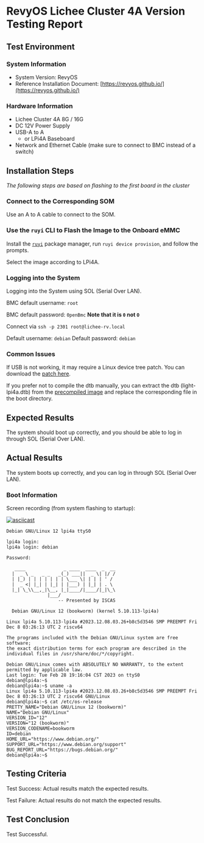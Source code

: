 # RevyOS Lichee Cluster 4A Version Testing Report

## Test Environment

### System Information

- System Version: RevyOS
- Reference Installation Document: [https://revyos.github.io/](https://revyos.github.io/)

### Hardware Information

- Lichee Cluster 4A 8G / 16G
- DC 12V Power Supply
- USB-A to A
    - or LPi4A Baseboard
- Network and Ethernet Cable (make sure to connect to BMC instead of a switch)

## Installation Steps

*The following steps are based on flashing to the first board in the cluster*

### Connect to the Corresponding SOM

Use an A to A cable to connect to the SOM.

### Use the `ruyi` CLI to Flash the Image to the Onboard eMMC

Install the [`ruyi`](https://github.com/ruyisdk/ruyi) package manager, run `ruyi device provision`, and follow the prompts.

Select the image according to LPi4A.

### Logging into the System

Logging into the System using SOL (Serial Over LAN).

BMC default username: `root`

BMC default password: `0penBmc`  **Note that it is `0` not `O`**

Connect via `ssh -p 2301 root@lichee-rv.local`

Default username: `debian`
Default password: `debian`

### Common Issues

If USB is not working, it may require a Linux device tree patch. You can download the [patch here](https://dl.sipeed.com/fileList/LICHEE/LicheeCluster4A/04_Firmware/lpi4a/src/linux/0001-arch-riscv-boot-dts-lpi4a-disable-i2c-io-expander-fo.patch).

If you prefer not to compile the dtb manually, you can extract the dtb (light-lpi4a.dtb) from the [precompiled image](https://dl.sipeed.com/shareURL/LICHEE/LicheeCluster4A/04_Firmware/lpi4a/bin) and replace the corresponding file in the boot directory.

## Expected Results

The system should boot up correctly, and you should be able to log in through SOL (Serial Over LAN).

## Actual Results

The system boots up correctly, and you can log in through SOL (Serial Over LAN).

### Boot Information

Screen recording (from system flashing to startup):

[![asciicast](https://asciinema.org/a/G0poBmxPbBjIfpVOC1PW2xh9y.svg)](https://asciinema.org/a/G0poBmxPbBjIfpVOC1PW2xh9y)

```log
Debian GNU/Linux 12 lpi4a ttyS0

lpi4a login: 
lpi4a login: debian

Password: 

   ____              _ ____  ____  _  __
  |  _ \ _   _ _   _(_) ___||  _ \| |/ /
  | |_) | | | | | | | \___ \| | | | ' / 
  |  _ <| |_| | |_| | |___) | |_| | . \ 
  |_| \_\\__,_|\__, |_|____/|____/|_|\_\
               |___/                    
                   -- Presented by ISCAS

  Debian GNU/Linux 12 (bookworm) (kernel 5.10.113-lpi4a)

Linux lpi4a 5.10.113-lpi4a #2023.12.08.03.26+b8c5d3546 SMP PREEMPT Fri Dec 8 03:26:13 UTC 2 riscv64

The programs included with the Debian GNU/Linux system are free software;
the exact distribution terms for each program are described in the
individual files in /usr/share/doc/*/copyright.

Debian GNU/Linux comes with ABSOLUTELY NO WARRANTY, to the extent
permitted by applicable law.
Last login: Tue Feb 28 19:16:04 CST 2023 on ttyS0
debian@lpi4a:~$
debian@lpi4a:~$ uname -a
Linux lpi4a 5.10.113-lpi4a #2023.12.08.03.26+b8c5d3546 SMP PREEMPT Fri Dec 8 03:26:13 UTC 2 riscv64 GNU/Linux
debian@lpi4a:~$ cat /etc/os-release 
PRETTY_NAME="Debian GNU/Linux 12 (bookworm)"
NAME="Debian GNU/Linux"
VERSION_ID="12"
VERSION="12 (bookworm)"
VERSION_CODENAME=bookworm
ID=debian
HOME_URL="https://www.debian.org/"
SUPPORT_URL="https://www.debian.org/support"
BUG_REPORT_URL="https://bugs.debian.org/"
debian@lpi4a:~$ 

```

## Testing Criteria

Test Success: Actual results match the expected results.

Test Failure: Actual results do not match the expected results.

## Test Conclusion

Test Successful.
